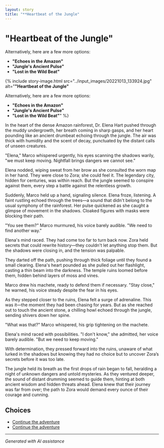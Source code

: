 ```yaml
---
layout: story
title: "**Heartbeat of the Jungle"
---
```


# **"Heartbeat of the Jungle"**

Alternatively, here are a few more options:

- **"Echoes in the Amazon"**
- **"Jungle's Ancient Pulse"**
- **"Lost in the Wild Beat"**

{% include story-image.html src="../input_images/20221013_133924.jpg" alt="**"Heartbeat of the Jungle"**

Alternatively, here are a few more options:

- **"Echoes in the Amazon"**
- **"Jungle's Ancient Pulse"**
- **"Lost in the Wild Beat"**" %}

In the heart of the dense Amazon rainforest, Dr. Elena Hart pushed through the muddy undergrowth, her breath coming in sharp gasps, and her heart pounding like an ancient drumbeat echoing through the jungle. The air was thick with humidity and the scent of decay, punctuated by the distant calls of unseen creatures.

"Elena," Marco whispered urgently, his eyes scanning the shadows warily, "we must keep moving. Nightfall brings dangers we cannot see."

Elena nodded, wiping sweat from her brow as she consulted the worn map in her hand. They were close to Zora; she could feel it. The legendary city, hidden for centuries, was within reach. But the jungle seemed to conspire against them, every step a battle against the relentless growth.

Suddenly, Marco held up a hand, signaling silence. Elena froze, listening. A faint rustling echoed through the trees—a sound that didn't belong to the usual symphony of the rainforest. Her pulse quickened as she caught a glimpse of movement in the shadows. Cloaked figures with masks were blocking their path.

"You see them?" Marco murmured, his voice barely audible. "We need to find another way."

Elena's mind raced. They had come too far to turn back now. Zora held secrets that could rewrite history—they couldn't let anything stop them. But the shadows were closing in, and the tension was palpable.

They darted off the path, pushing through thick foliage until they found a small clearing. Elena's heart pounded as she pulled out her flashlight, casting a thin beam into the darkness. The temple ruins loomed before them, hidden behind layers of moss and vines.

Marco drew his machete, ready to defend them if necessary. "Stay close," he warned, his voice steady despite the fear in his eyes.

As they stepped closer to the ruins, Elena felt a surge of adrenaline. This was it—the moment they had been chasing for years. But as she reached out to touch the ancient stone, a chilling howl echoed through the jungle, sending shivers down her spine.

"What was that?" Marco whispered, his grip tightening on the machete.

Elena's mind raced with possibilities. "I don't know," she admitted, her voice barely audible. "But we need to keep moving."

With determination, they pressed forward into the ruins, unaware of what lurked in the shadows but knowing they had no choice but to uncover Zora’s secrets before it was too late.

The jungle held its breath as the first drops of rain began to fall, heralding a night of unknown dangers and untold mysteries. As they ventured deeper, the sound of distant drumming seemed to guide them, hinting at both ancient wisdom and hidden threats ahead. Elena knew that their journey was far from over; the path to Zora would demand every ounce of their courage and cunning.


## Choices

* [Continue the adventure](./20221013_170405)
* [Continue the adventure](./20221113_161526)


---
*Generated with AI assistance*

